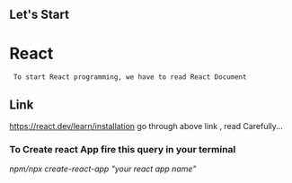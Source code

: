 ## Let's Start

# React
     To start React programming, we have to read React Document
## Link
https://react.dev/learn/installation
     go through above link , read Carefully...

### To Create react App fire this query in your terminal
*npm/npx create-react-app "your react app name"*
